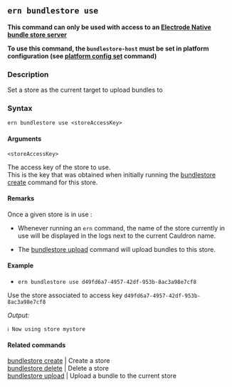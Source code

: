 ## `ern bundlestore use`

**This command can only be used with access to an [Electrode Native bundle store server]**

**To use this command, the `bundlestore-host` must be set in platform configuration (see [platform config set] command)**

### Description

Set a store as the current target to upload bundles to

### Syntax

`ern bundlestore use <storeAccessKey>`

#### Arguments

`<storeAccessKey>`

The access key of the store to use.  
This is the key that was obtained when initially running the [bundlestore create] command for this store.

#### Remarks

Once a given store is in use :

- Whenever running an `ern` command, the name of the store currently in use will be displayed in the logs next to the current Cauldron name.

- The [bundlestore upload] command will upload bundles to this store. 

#### Example

- `ern bundlestore use d49fd6a7-4957-42df-953b-8ac3a98e7cf8`

Use the store associated to access key `d49fd6a7-4957-42df-953b-8ac3a98e7cf8`

*Output:*
```
ℹ Now using store mystore
```

#### Related commands

[bundlestore create] | Create a store  
[bundlestore delete] | Delete a store    
[bundlestore upload] | Upload a bundle to the current store

[bundlestore create]: ./create.md
[bundlestore delete]: ./delete.md
[bundlestore upload]: ./upload.md
[platform config set]: ../platform/config/set.md
[Electrode Native bundle store server]: https://github.com/electrode-io/ern-bundle-store